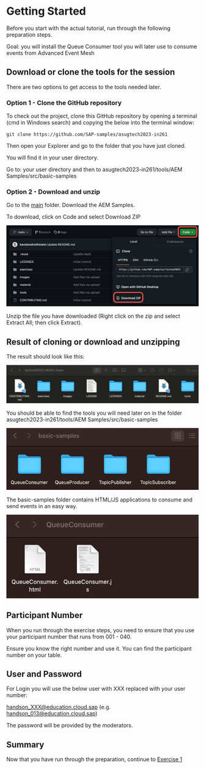 # Getting Started

Before you start with the actual tutorial, run through the following preparation steps.

Goal: you will install the Queue Consumer tool you will later use to consume events from Advanced Event Mesh

## Download or clone the tools for the session

There are two options to get access to the tools needed later. 

### Option 1 - Clone the GitHub repository 

To check out the project, clone this GitHub repository by opening a terminal (cmd in Windows search) and copying the below into the terminal window:

```
git clone https://github.com/SAP-samples/asugtech2023-in261
```

Then open your Explorer and go to the folder that you have just cloned. 

You will find it in your user directory.

Go to: your user directory and then to asugtech2023-in261/tools/AEM Samples/src/basic-samples

### Option 2 - Download and unzip

Go to the [main](https://github.com/SAP-samples/asugtech2023-in261/tree/main) folder. Download the AEM Samples.

To download, click on Code and select Download ZIP

![Download ZIP](/./images/ex0-1.png)

Unzip the file you have downloaded (Right click on the zip and select Extract All; then click Extract).

## Result of cloning or download and unzipping

The result should look like this:

![Pic 2](/./images/ex0-2.png)

You should be able to find the tools you will need later on in the folder asugtech2023-in261/tools/AEM Samples/src/basic-samples

![Pic 3](/./images/ex0-3.png)

The basic-samples folder contains HTML/JS applications to consume and send events in an easy way.

![Pic 4](/./images/ex0-4.png)

## Participant Number

When you run through the exercise steps, you need to ensure that you use your participant number that runs from 001 - 040.

Ensure you know the right number and use it. You can find the participant number on your table.

## User and Password

For Login you will use the below user with XXX replaced with your user number:

handson_XXX@education.cloud.sap (e.g. handson_013@education.cloud.sap)

The password will be provided by the moderators.

## Summary

Now that you have run through the preparation, continue to [Exercise 1](../ex1/README.md)

